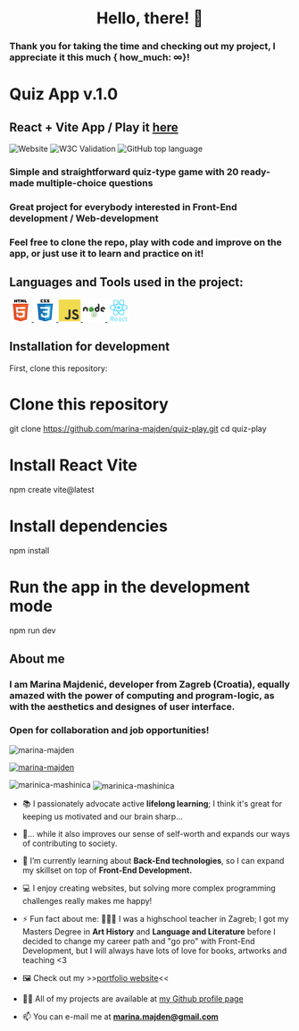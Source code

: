 <h1 align="center">Hello, there! 👋</h1>
<h3 align="left"> Thank you for taking the time and checking out my project, I appreciate it this much { how_much: &infin;}!
</h3>

# Quiz App v.1.0
## React + Vite App / Play it [here](https://marina-majden.github.io/quiz-play)
![Website](https://img.shields.io/website?url=https%3A%2F%2Fmarina-majden.github.io%2Fquiz-play%2F&style=flat&labelColor=blue)
![W3C Validation](https://img.shields.io/w3c-validation/html?targetUrl=https%3A%2F%2Fmarina-majden.github.io%2Fquiz-play)
![GitHub top language](https://img.shields.io/github/languages/top/marina-majden/quiz-play?logo=github&labelColor=yellow)

### Simple and straightforward quiz-type game with 20 ready-made multiple-choice questions 
### Great project for everybody interested in Front-End development / Web-development
### Feel free to clone the repo, play with code and improve on the app, or just use it to learn and practice on it!

<h2 align="left">Languages and Tools used in the project:</h2>
<a href="https://www.w3.org/html/" target="_blank" rel="noreferrer"> <img src="https://raw.githubusercontent.com/devicons/devicon/master/icons/html5/html5-original-wordmark.svg" alt="html5" width="40" height="40"/> </a> 
<a href="https://www.w3schools.com/css/" target="_blank" rel="noreferrer"> <img src="https://raw.githubusercontent.com/devicons/devicon/master/icons/css3/css3-original-wordmark.svg" alt="css3" width="40" height="40"/> </a>
<a href="https://developer.mozilla.org/en-US/docs/Web/JavaScript" target="_blank" rel="noreferrer"> <img src="https://raw.githubusercontent.com/devicons/devicon/master/icons/javascript/javascript-original.svg" alt="javascript" width="40" height="40"/> </a>
<a href="https://nodejs.org" target="_blank" rel="noreferrer"> <img src="https://raw.githubusercontent.com/devicons/devicon/master/icons/nodejs/nodejs-original-wordmark.svg" alt="nodejs" width="40" height="40"/> </a>
<img src="https://raw.githubusercontent.com/devicons/devicon/master/icons/react/react-original-wordmark.svg" alt="react" width="40" height="40"/> </a>

## Installation for development 

<p align="left">First, clone this repository:

<!-- start:code block -->
# Clone this repository
git clone https://github.com/marina-majden/quiz-play.git
cd quiz-play    

# Install React Vite
npm create vite@latest

# Install dependencies
npm install

# Run the app in the development mode
npm run dev
<!-- end:code block -->

</p>

## About me

### I am Marina Majdenić, developer from Zagreb (Croatia), equally amazed with the power of computing and program-logic, as with the aesthetics and designes of user interface.
### Open for collaboration and job opportunities!
<p align="left"> <img src="https://komarev.com/ghpvc/?username=marina-majden&label=Profile%20views&color=0e75b6&style=flat" alt="marina-majden" /> </p>

<p align="left"> <a href="https://github.com/ryo-ma/github-profile-trophy"><img src="https://github-profile-trophy.vercel.app/?username=marina-majden" alt="marina-majden" /></a> </p>

<p><img align="left" src="https://github-readme-stats.vercel.app/api/top-langs?username=marina-majden&show_icons=true&locale=en&layout=compact" alt="marinica-mashinica" /></p>

<p>&nbsp;<img align="center" src="https://github-readme-stats.vercel.app/api?username=marina-majden&show_icons=true&locale=en" alt="marinica-mashinica" /></p>

- 📚 I passionately advocate active **lifelong learning**; I think it's great for keeping us motivated and our brain sharp...
- 🖖... while it also improves our sense of self-worth and expands our ways of contributing to society.
- 🌱 I’m currently learning about **Back-End technologies**, so I can expand my skillset on top of **Front-End Development.**
- 💻 I enjoy creating websites, but solving more complex programming challenges really makes me happy!
- ⚡ Fun fact about me: 👩🏻‍🏫 I was a highschool teacher in Zagreb; I got my Masters Degree in **Art History** and **Language and Literature** before I decided to change my career path and  "go pro" with Front-End Development, but I will always have lots of love for books, artworks and teaching <3

- 🖼 Check out my >>[portfolio website](https://marina-majden.github.io)<<
- 👨‍💻 All of my projects are available at [my Github profile page](https://github.com/marina-majden)
- 📫 You can e-mail me at **marina.majden@gmail.com**


